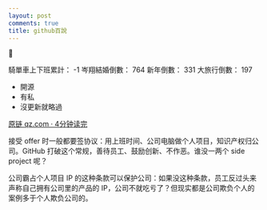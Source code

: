 ```yaml
---
layout: post
comments: true
title: github百說
---
```


:haircut:

騎單車上下班累計： -1 岑翔結婚倒數： 764 新年倒數： 331 大旅行倒數： 197

-	開源
-	有私
-	沒更新就略過

[原链 qz.com · 4分钟读完](https://qz.com/937038/github-now-lets-its-workers-keep-the-ip-when-they-use-company-resources-for-personal-projects/?utm_source=wanqu.co&utm_campaign=Wanqu+Daily&utm_medium=rss)

接受 offer 时一般都要签协议：用上班时间、公司电脑做个人项目，知识产权归公司。GitHub 打破这个常规，善待员工、鼓励创新、不作恶。谁没一两个 side project 呢？

公司霸占个人项目 IP 的这种条款可以保护公司：如果没这种条款，员工反过头来声称自己拥有公司里的产品的 IP，公司不就吃亏了？但现实都是公司欺负个人的案例多于个人欺负公司的。
